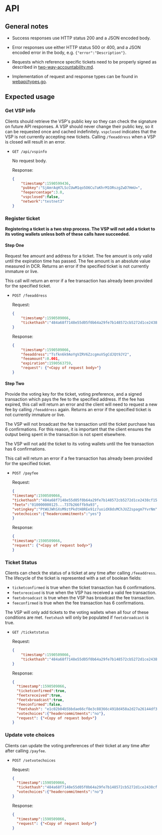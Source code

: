 # API

## General notes

- Success responses use HTTP status 200 and a JSON encoded body.

- Error responses use either HTTP status 500 or 400, and a JSON encoded error
  in the body, e.g. `{"error":"Description"}`.

- Requests which reference specific tickets need to be properly signed as
  described in [two-way-accountability.md](./two-way-accountability.md).

- Implementation of request and response types can be found in
  [webapi/types.go](../webapi/types.go).

## Expected usage

### Get VSP info

Clients should retrieve the VSP's public key so they can check the signature on
future API responses. A VSP should never change their public key, so it can be
requested once and cached indefinitely. `vspclosed` indicates that the VSP is
not currently accepting new tickets. Calling `/feeaddress` when a VSP is closed
will result in an error.

- `GET /api/vspinfo`

    No request body.

    Response:
  
    ```json
    {
        "timestamp":1590599436,
        "pubkey":"SjAmrAqH7LScCUwM1qo5O6Cu7aKhrM1ORszgZwD7HmU=",
        "feepercentage":3.0,
        "vspclosed":false,
        "network":"testnet3"
    }
    ```

### Register ticket

**Registering a ticket is a two step process. The VSP will not add a ticket to
its voting wallets unless both of these calls have succeeded.**

#### Step One

Request fee amount and address for a ticket. The fee amount is only valid until
the expiration time has passed. The fee amount is an absolute value measured in
DCR. Returns an error if the specified ticket is not currently immature or live.

This call will return an error if a fee transaction has already been provided
for the specified ticket.

- `POST /feeaddress`

    Request:

    ```json
    {
        "timestamp":1590509066,
        "tickethash":"484a68f7148e55d05f0b64a29fe7b148572cb5272d1ce2438cf15466d347f4f4"
    }

    ```

    Response:

    ```json
    {
        "timestamp":1590509066,
        "feeaddress":"Tsfkn6k9AoYgVZRV6ZzcgmuVSgCdJQt9JY2",
        "feeamount":0.001,
        "expiration":1590563759,
        "request": {"<Copy of request body>"}
    }
    ```

#### Step Two

Provide the voting key for the ticket, voting preference, and a signed
transaction which pays the fee to the specified address. If the fee has expired,
this call will return an error and the client will need to request a new fee by
calling `/feeaddress` again. Returns an error if the specified ticket is not
currently immature or live.

The VSP will not broadcast the fee transaction until the ticket purchase has 6
confirmations. For this reason, it is important that the client ensures the
output being spent in the transaction is not spent elsewhere.

The VSP will not add the ticket to its voting wallets until the fee transaction
has 6 confirmations.

This call will return an error if a fee transaction has already been provided
for the specified ticket.

- `POST /payfee`

    Request:

    ```json
    {
    "timestamp":1590509066,
    "tickethash":"484a68f7148e55d05f0b64a29fe7b148572cb5272d1ce2438cf15466d347f4f4",
    "feetx":"010000000125...737b266ffb9a93",
    "votingkey":"PtWUJWhSXsM9ztPkdtH8REe91z7uoidX8dsMChJUZ2spagm7YvrNm",
    "votechoices":{"headercommitments":"yes"}
    }
    ```

    Response:

    ```json
    {
    "timestamp":1590509066,
    "request": {"<Copy of request body>"}
    }
    ```

### Ticket Status

Clients can check the status of a ticket at any time after calling
`/feeaddress`. The lifecycle of the ticket is represented with a set of boolean
fields:

- `ticketconfirmed` is true when the ticket transaction has 6 confirmations.
- `feetxreceived` is true when the VSP has received a valid fee transaction.
- `feetxbroadcast` is true when the VSP has broadcast the fee transaction.
- `feeconfirmed` is true when the fee transaction has 6 confirmations.

The VSP will only add tickets to the voting wallets when all four of these
conditions are met. `feetxhash` will only be populated if `feetxbroadcast` is
true.

- `GET /ticketstatus`

    Request:

    ```json
    {
        "timestamp":1590509066,
        "tickethash":"484a68f7148e55d05f0b64a29fe7b148572cb5272d1ce2438cf15466d347f4f4"
    }
    ```

    Response:

    ```json
    {
      "timestamp":1590509066,
      "ticketconfirmed":true,
      "feetxreceived":true,
      "feetxbroadcast":true,
      "feeconfirmed":false,
      "feetxhash": "e1c02b04b5bbdae66cf8e3c88366c4918d458a2d27a26144df37f54a2bc956ac",
      "votechoices":{"headercommitments":"no"},
      "request": {"<Copy of request body>"}
    }
    ```

### Update vote choices

Clients can update the voting preferences of their ticket at any time after
after calling `/payfee`.

- `POST /setvotechoices`

    Request:

    ```json
    {
      "timestamp":1590509066,
      "tickethash":"484a68f7148e55d05f0b64a29fe7b148572cb5272d1ce2438cf15466d347f4f4",
      "votechoices":{"headercommitments":"no"}
    }
    ```

    Response:

    ```json
    {
      "timestamp":1590509066,
      "request": {"<Copy of request body>"}
    }
    ```
